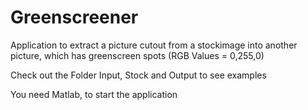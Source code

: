 <h1>Greenscreener</h1>
<p>Application to extract a picture cutout from a stockimage into another picture, which has greenscreen spots (RGB Values = 0,255,0)</p>
<p>Check out the Folder Input, Stock and Output to see examples </p>
<p>You need Matlab, to start the application</p>
